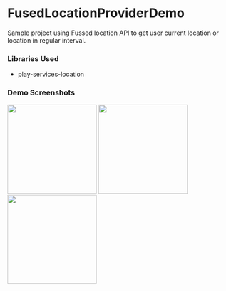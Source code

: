 # FusedLocationProviderDemo

Sample project using Fussed location API to get user current location or location in regular interval.

### Libraries Used

* play-services-location

### Demo Screenshots

<p float="left">
  <img src="https://user-images.githubusercontent.com/10658016/177752587-0350cbb7-4955-44ea-853c-a5ddf04751f8.png" width="200" />
  <img src="https://user-images.githubusercontent.com/10658016/177752614-33e48eba-79d5-46c6-9731-a876e91591d3.png" width="200" />
  <img src="https://user-images.githubusercontent.com/10658016/177752620-fc5d32a3-9647-402e-93c4-419bba5306be.png" width="200" />
 
